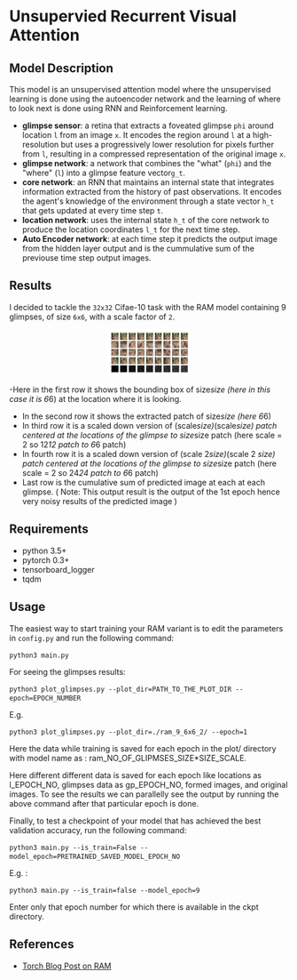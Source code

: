 # Unsupervied Recurrent Visual Attention

## Model Description

This model is an unsupervised attention model where the unsupervised learning is done using the autoencoder network and the learning of where to look next is done using RNN and Reinforcement learning.

- **glimpse sensor**: a retina that extracts a foveated glimpse `phi` around location `l` from an image `x`. It encodes the region around `l` at a high-resolution but uses a progressively lower resolution for pixels further from `l`, resulting in a compressed representation of the original image `x`.
- **glimpse network**: a network that combines the "what" (`phi`) and the "where" (`l`) into a glimpse feature vector`g_t`.
- **core network**: an RNN that maintains an internal state that integrates information extracted from the history of past observations. It encodes the agent's knowledge of the environment through a state vector `h_t` that gets updated at every time step `t`.
- **location network**: uses the internal state `h_t` of the core network to produce the location coordinates `l_t` for the next time step.
- **Auto Encoder network**: at each time step it predicts the output image from the hidden layer output and is the cummulative sum of the previouse time step output images.

## Results

I decided to tackle the `32x32` Cifae-10 task with the RAM model containing 9 glimpses, of size `6x6`, with a scale factor of `2`.

<p align="center">
 <img src="./plots/plot_glimpse_1.png" alt="Drawing", width=30%>
</p>

 -Here in the first row it shows the bounding box of size*size (here in
this case it is 6*6) at the location where it is looking.
 - In the second row it shows the extracted patch of size*size (here 6*6)
 - In third row it is a scaled down version of (scale*size)*(scale*size) patch centered at the locations of the glimpse to size*size patch (here
scale = 2 so 12*12 patch to 6*6 patch)
 - In fourth row it is a scaled down version of (scale​ 2​ *size)*(scale​ 2​ *size) patch centered at the locations of the glimpse to size*size patch (here
scale = 2 so 24*24 patch to 6*6 patch)
 - Last row is the cumulative sum of predicted image at each at each glimpse. (​ Note: This output result is the output of the 1st epoch
hence very noisy results of the predicted image​ )


## Requirements

- python 3.5+
- pytorch 0.3+
- tensorboard_logger
- tqdm

## Usage

The easiest way to start training your RAM variant is to edit the parameters in `config.py` and run the following command:

```
python3 main.py
```

For seeing the glimpses results:

```
python3 plot_glimpses.py --plot_dir=PATH_TO_THE_PLOT_DIR --epoch=EPOCH_NUMBER
```

E.g. 
```
python3 plot_glimpses.py --plot_dir=./ram_9_6x6_2/ --epoch=1
```
Here the data while training is saved for each epoch in the plot/ directory with model name as : ram_NO_OF_GLIPMSES_SIZE*SIZE_SCALE.

Here different different data is saved for each epoch like locations as l_EPOCH_NO, glimpses data as gp_EPOCH_NO, formed images, and original images.
To see the results we can parallelly see the output by running the above command after that particular epoch is done.

Finally, to test a checkpoint of your model that has achieved the best validation accuracy, run the following command:

```
python3 main.py --is_train=False --model_epoch=PRETRAINED_SAVED_MODEL_EPOCH_NO
```
E.g. : 
```
python3 main.py --is_train=false --model_epoch=9
```

Enter only that epoch number for which there is available in the ckpt directory.

## References

- [Torch Blog Post on RAM](http://torch.ch/blog/2015/09/21/rmva.html)
